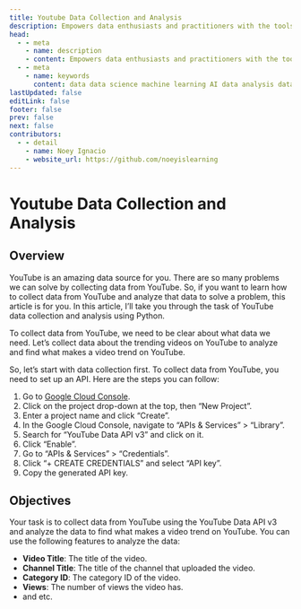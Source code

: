```yaml
---
title: Youtube Data Collection and Analysis
description: Empowers data enthusiasts and practitioners with the tools and knowledge to unlock the potential of data.
head:
  - - meta
    - name: description
    - content: Empowers data enthusiasts and practitioners with the tools and knowledge to unlock the potential of data.
  - - meta
    - name: keywords
      content: data data science machine learning AI data analysis data-driven data enthusiasts data practitioners
lastUpdated: false
editLink: false
footer: false
prev: false
next: false
contributors:
  - - detail
    - name: Noey Ignacio
    - website_url: https://github.com/noeyislearning
---
```


# Youtube Data Collection and Analysis

<DownloadBadge githubURL=""></DownloadBadge>

## Overview

YouTube is an amazing data source for you. There are so many problems we can solve by collecting data from YouTube. So, if you want to learn how to collect data from YouTube and analyze that data to solve a problem, this article is for you. In this article, I’ll take you through the task of YouTube data collection and analysis using Python.

To collect data from YouTube, we need to be clear about what data we need. Let’s collect data about the trending videos on YouTube to analyze and find what makes a video trend on YouTube.

So, let’s start with data collection first. To collect data from YouTube, you need to set up an API. Here are the steps you can follow:

1. Go to [Google Cloud Console](https://console.cloud.google.com/welcome?project=precise-data-392110&pli=1).
2. Click on the project drop-down at the top, then “New Project”.
3. Enter a project name and click “Create”.
4. In the Google Cloud Console, navigate to “APIs & Services” > “Library”.
5. Search for “YouTube Data API v3” and click on it.
6. Click “Enable”.
7. Go to “APIs & Services” > “Credentials”.
8. Click “+ CREATE CREDENTIALS” and select “API key”.
9. Copy the generated API key.

## Objectives

Your task is to collect data from YouTube using the YouTube Data API v3 and analyze the data to find what makes a video trend on YouTube. You can use the following features to analyze the data:

- **Video Title**: The title of the video.
- **Channel Title**: The title of the channel that uploaded the video.
- **Category ID**: The category ID of the video.
- **Views**: The number of views the video has.
- and etc.
